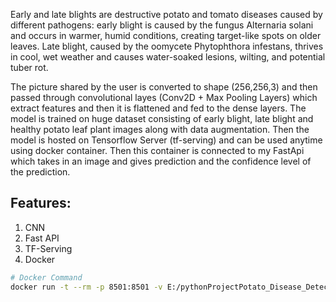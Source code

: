 
Early and late blights are destructive potato and tomato diseases caused by different pathogens: early blight is caused by the fungus Alternaria solani and occurs in warmer, humid conditions, creating target-like spots on older leaves.
Late blight, caused by the oomycete Phytophthora infestans, thrives in cool, wet weather and causes water-soaked lesions, wilting, and potential tuber rot.  

The picture shared by the user is converted to shape (256,256,3) and then passed through convolutional layes (Conv2D + Max Pooling Layers) which extract features and then it is flattened and fed to the dense layers.
The model is trained on huge dataset consisting of early blight, late blight and healthy potato leaf plant images along with data augmentation. Then the model is hosted on Tensorflow Server (tf-serving) and can be used anytime
using docker container. Then this container is connected to my FastApi which takes in an image and gives prediction and the confidence level of the prediction.

## Features: 
1. CNN
2. Fast API
3. TF-Serving
4. Docker

```bash
# Docker Command
docker run -t --rm -p 8501:8501 -v E:/pythonProjectPotato_Disease_Detection:/potato-disease  tensorflow/serving --rest_api_port=8501 --model_config_file=/potato-disease/model_config_list

